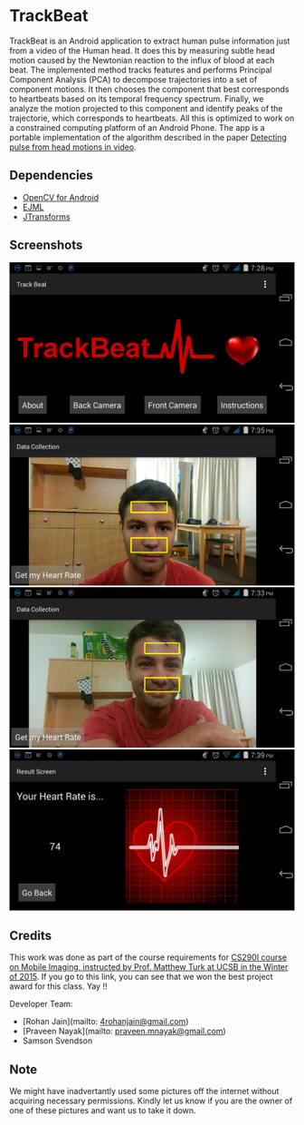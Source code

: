 # TrackBeat

TrackBeat is an Android application to extract human pulse information just from a video of the Human head. It does this by measuring subtle head motion caused by the Newtonian reaction to the influx of blood at each beat. The implemented method tracks features and performs Principal Component Analysis (PCA) to decompose trajectories into a set of component motions. It then chooses the component that best corresponds to heartbeats based on its temporal frequency spectrum. Finally, we analyze the motion projected to this component and identify peaks of the trajectorie, which corresponds to heartbeats. All this is optimized to work on a constrained computing platform of an Android Phone.
The app is a portable implementation of the algorithm described in the paper [Detecting pulse from head motions in video](http://people.csail.mit.edu/mrub/vidmag/papers/Balakrishnan_Detecting_Pulse_from_2013_CVPR_paper.pdf).

## Dependencies

- [OpenCV for Android](http://opencv.org/platforms/android.html)
- [EJML](http://ejml.org/wiki/index.php?title=Main_Page)
- [JTransforms](https://sites.google.com/site/piotrwendykier/software/jtransforms)

## Screenshots

![Homescreen](./Screenshots/trackbeat_homescreen.png?raw=true "Homescreen")
![Action1](./Screenshots/trackbeat_samson1.png?raw=true "Trackbeat in Action")
![Action2](./Screenshots/trackbeat_samson2.png?raw=true "Trackbeat in Action")
![Finalscreen](./Screenshots/trackbeat_finalscreen.png?raw=true "Final screen")

## Credits

This work was done as part of the course requirements for [CS290I course on Mobile Imaging, instructed by Prof. Matthew Turk at UCSB in the Winter of 2015](http://www.cs.ucsb.edu/~mturk/imaging/). If you go to this link, you can see that we won the best project award for this class. Yay !!

Developer Team:
- [Rohan Jain](mailto: 4rohanjain@gmail.com)
- [Praveen Nayak](mailto: praveen.mnayak@gmail.com)
- Samson Svendson

## Note

We might have inadvertantly used some pictures off the internet without acquiring necessary permissions. Kindly let us know if you are the owner of one of these pictures and want us to take it down.

